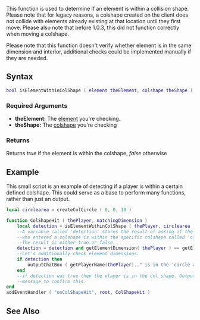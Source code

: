 This function is used to determine if an element is within a collision shape. Please note that for legacy reasons, a colshape created on the client does not collide with elements already existing at that location until they first move. Please also note that before 1.0.3, this did not function correctly when moving a colshape.

Please note that this function doesn't verify whether element is in the same dimension and interior, additional checks could be implemented manually if they are needed.

Syntax
------

``` lua
bool isElementWithinColShape ( element theElement, colshape theShape )
```

### Required Arguments

-   **theElement:** The [element](/element.md "wikilink") you're checking.
-   **theShape:** The [colshape](/colshape.md "wikilink") you're checking

### Returns

Returns *true* if the element is within the colshape, *false* otherwise

Example
-------

This small script is an example of detecting if a player is within a certain defined colshape. This could serve as a base to perform many functions, rather than just an output.

``` lua
local circlearea = createColCircle ( 0, 0, 10 )

function ColShapeHit ( thePlayer, matchingDimension )
    local detection = isElementWithinColShape ( thePlayer, circlearea )
    --A variable called 'detection' stores the result of asking if the player
    --who entered a colshape is within the specific colshape called 'circlearea'.
    --The result is either true or false.
    detection = detection and getElementDimension( thePlayer ) == getElementDimension( circlearea )
    --Let's additionally check element dimensions.
    if detection then
        outputChatBox ( getPlayerName(thePlayer).." is in the 'circle area' col shape" )
    end
    --if detection was true then the player is in the col shape. Output a
    --message to confirm this
end
addEventHandler ( "onColShapeHit", root, ColShapeHit )
```

See Also
--------
